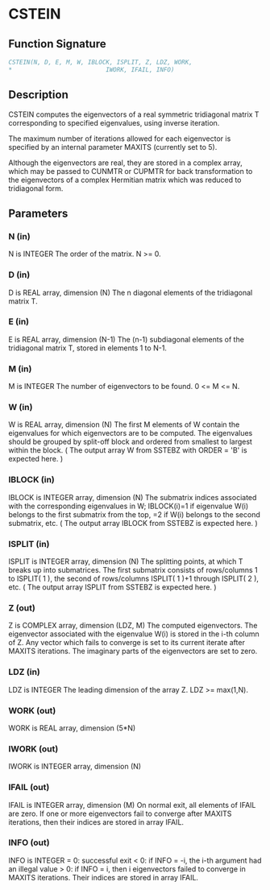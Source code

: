 # CSTEIN

## Function Signature

```fortran
CSTEIN(N, D, E, M, W, IBLOCK, ISPLIT, Z, LDZ, WORK,
*                          IWORK, IFAIL, INFO)
```

## Description


 CSTEIN computes the eigenvectors of a real symmetric tridiagonal
 matrix T corresponding to specified eigenvalues, using inverse
 iteration.

 The maximum number of iterations allowed for each eigenvector is
 specified by an internal parameter MAXITS (currently set to 5).

 Although the eigenvectors are real, they are stored in a complex
 array, which may be passed to CUNMTR or CUPMTR for back
 transformation to the eigenvectors of a complex Hermitian matrix
 which was reduced to tridiagonal form.


## Parameters

### N (in)

N is INTEGER The order of the matrix. N >= 0.

### D (in)

D is REAL array, dimension (N) The n diagonal elements of the tridiagonal matrix T.

### E (in)

E is REAL array, dimension (N-1) The (n-1) subdiagonal elements of the tridiagonal matrix T, stored in elements 1 to N-1.

### M (in)

M is INTEGER The number of eigenvectors to be found. 0 <= M <= N.

### W (in)

W is REAL array, dimension (N) The first M elements of W contain the eigenvalues for which eigenvectors are to be computed. The eigenvalues should be grouped by split-off block and ordered from smallest to largest within the block. ( The output array W from SSTEBZ with ORDER = 'B' is expected here. )

### IBLOCK (in)

IBLOCK is INTEGER array, dimension (N) The submatrix indices associated with the corresponding eigenvalues in W; IBLOCK(i)=1 if eigenvalue W(i) belongs to the first submatrix from the top, =2 if W(i) belongs to the second submatrix, etc. ( The output array IBLOCK from SSTEBZ is expected here. )

### ISPLIT (in)

ISPLIT is INTEGER array, dimension (N) The splitting points, at which T breaks up into submatrices. The first submatrix consists of rows/columns 1 to ISPLIT( 1 ), the second of rows/columns ISPLIT( 1 )+1 through ISPLIT( 2 ), etc. ( The output array ISPLIT from SSTEBZ is expected here. )

### Z (out)

Z is COMPLEX array, dimension (LDZ, M) The computed eigenvectors. The eigenvector associated with the eigenvalue W(i) is stored in the i-th column of Z. Any vector which fails to converge is set to its current iterate after MAXITS iterations. The imaginary parts of the eigenvectors are set to zero.

### LDZ (in)

LDZ is INTEGER The leading dimension of the array Z. LDZ >= max(1,N).

### WORK (out)

WORK is REAL array, dimension (5*N)

### IWORK (out)

IWORK is INTEGER array, dimension (N)

### IFAIL (out)

IFAIL is INTEGER array, dimension (M) On normal exit, all elements of IFAIL are zero. If one or more eigenvectors fail to converge after MAXITS iterations, then their indices are stored in array IFAIL.

### INFO (out)

INFO is INTEGER = 0: successful exit < 0: if INFO = -i, the i-th argument had an illegal value > 0: if INFO = i, then i eigenvectors failed to converge in MAXITS iterations. Their indices are stored in array IFAIL.

